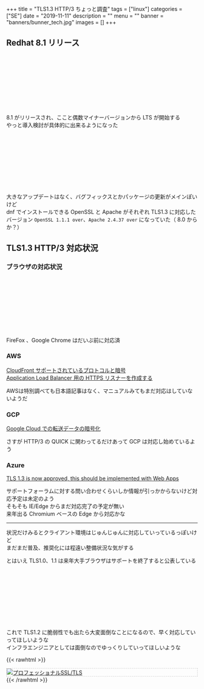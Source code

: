 +++
title = "TLS1.3 HTTP/3 ちょっと調査"
tags = ["linux"]
categories = ["SE"]
date = "2019-11-11"
description = ""
menu = ""
banner = "banners/bunner_tech.jpg"
images = []
+++

<!-- more -->

## Redhat 8.1 リリース
<div class="iframely-embed"><div class="iframely-responsive" style="height: 140px; padding-bottom: 0;"><a href="https://access.redhat.com/documentation/ja-jp/red_hat_enterprise_linux/8/html/8.1_release_notes/index" data-iframely-url="//cdn.iframe.ly/ipOb5TG"></a></div></div><script async src="//cdn.iframe.ly/embed.js" charset="utf-8"></script>  

8.1 がリリースされ、ここと偶数マイナーバージョンから LTS が開始する  
やっと導入検討が具体的に出来るようになった  

<div class="iframely-embed"><div class="iframely-responsive" style="height: 140px; padding-bottom: 0;"><a href="https://access.redhat.com/support/policy/updates/errata" data-iframely-url="//cdn.iframe.ly/OERWFb1"></a></div></div><script async src="//cdn.iframe.ly/embed.js" charset="utf-8"></script>  

大きなアップデートはなく、バグフィックスとかパッケージの更新がメインぽいけど  
dnf でインストールできる OpenSSL と Apache がそれぞれ TLS1.3 に対応したバージョン `OpenSSL 1.1.1 over`、`Apache 2.4.37 over` になっていた（ 8.0 からか？）  

## TLS1.3 HTTP/3 対応状況

### ブラウザの対応状況
<div class="iframely-embed"><div class="iframely-responsive" style="height: 140px; padding-bottom: 0;"><a href="https://forest.watch.impress.co.jp/docs/news/1138657.html" data-iframely-url="//cdn.iframe.ly/0pNk1MV?iframe=card-small"></a></div></div><script async src="//cdn.iframe.ly/embed.js" charset="utf-8"></script>  

FireFox 、Google Chrome はだいぶ前に対応済  

### AWS
<i class="fas fa-external-link-alt"></i> [CloudFront サポートされているプロトコルと暗号](https://docs.aws.amazon.com/ja_jp/AmazonCloudFront/latest/DeveloperGuide/secure-connections-supported-viewer-protocols-ciphers.html)  
<i class="fas fa-external-link-alt"></i> [Application Load Balancer 用の HTTPS リスナーを作成する](https://docs.aws.amazon.com/ja_jp/elasticloadbalancing/latest/application/create-https-listener.html)  

AWSは特別調べても日本語記事はなく、マニュアルみてもまだ対応はしていないようだ  

### GCP
<i class="fas fa-external-link-alt"></i> [Google Cloud での転送データの暗号化](https://cloud.google.com/security/encryption-in-transit/?hl=ja)  

さすが HTTP/3 の QUICK に関わってるだけあって GCP は対応し始めているよう  

### Azure
<i class="fas fa-external-link-alt"></i> [TLS 1.3 is now approved, this should be implemented with Web Apps](https://feedback.azure.com/forums/169385-web-apps/suggestions/35097916-tls-1-3-is-now-approved-this-should-be-implemente)  

サポートフォーラムに対する問い合わせくらいしか情報が引っかからないけど対応予定は未定のよう  
そもそも IE/Edge からまだ対応完了の予定が無い  
来年出る Chromium ベースの Edge から対応かな  

---

状況だけみるとクライアント環境はじゅんじゅんに対応していっているっぽいけど  
まだまだ普及、推奨化には程遠い整備状況な気がする  

とはいえ TLS1.0、1.1 は来年大手ブラウザはサポートを終了すると公表している  
<div class="iframely-embed"><div class="iframely-responsive" style="height: 140px; padding-bottom: 0;"><a href="https://www.itmedia.co.jp/enterprise/articles/1810/16/news077.html" data-iframely-url="//cdn.iframe.ly/kmIeVNv?iframe=card-small"></a></div></div><script async src="//cdn.iframe.ly/embed.js" charset="utf-8"></script>

これで TLS1.2 に脆弱性でも出たら大変面倒なことになるので、早く対応していってほしいような  
インフラエンジニアとしては面倒なのでゆっくりしていってほしいような  

{{< rawhtml >}}
<div style="border: dashed 1px #ccc;">
<a href="http://www.amazon.co.jp/exec/obidos/ASIN/4908686009/sinokyoufu-22/ref=nosim/" name="amazletlink" target="_blank"><img src="https://images-fe.ssl-images-amazon.com/images/I/41y5jGy1GrL._SL160_.jpg" alt="プロフェッショナルSSL/TLS" style="border: none;" /></a>
</div>
{{< /rawhtml >}}
